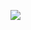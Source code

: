 ![](https://www.nta.go.jp/tmp/a20aef28-e453-44ba-a071-66f6e2a45c5a/images/cf9d21602898ae25b65dc3e70d8a21900a24a4dea65ac4e3d3283da6317d7b4a.jpg)